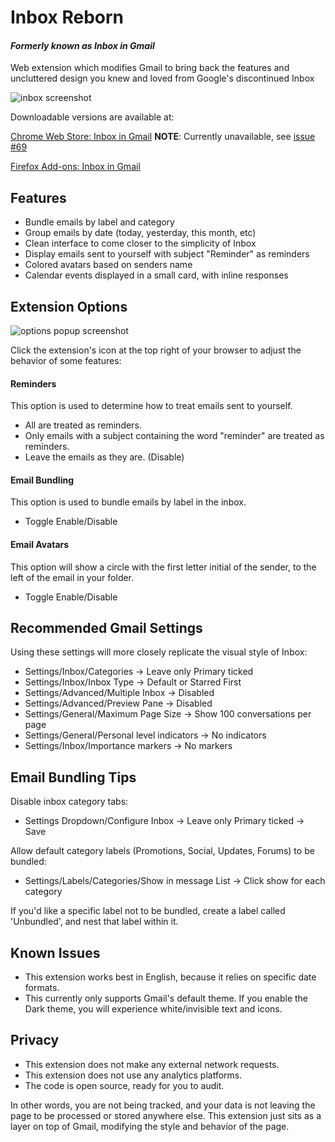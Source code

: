 # Inbox Reborn
#### *Formerly known as Inbox in Gmail*

Web extension which modifies Gmail to bring back the features and uncluttered design you knew and loved from Google's discontinued Inbox

![inbox screenshot](https://github.com/boukestam/inbox-in-gmail/blob/master/screenshots/inbox%20v0.4.8-3.png?raw=true)

Downloadable versions are available at:

[Chrome Web Store: Inbox in Gmail](https://chrome.google.com/webstore/detail/inbox-in-gmail/foceiplcmbcdoggojeegeelhkaebhjoo) **NOTE**: Currently unavailable, see [issue #69](https://github.com/boukestam/inbox-in-gmail/issues/69)

[Firefox Add-ons: Inbox in Gmail](https://addons.mozilla.org/firefox/addon/inbox-in-gmail)


## Features

- Bundle emails by label and category
- Group emails by date (today, yesterday, this month, etc)
- Clean interface to come closer to the simplicity of Inbox
- Display emails sent to yourself with subject "Reminder" as reminders
- Colored avatars based on senders name
- Calendar events displayed in a small card, with inline responses


## Extension Options

![options popup screenshot](https://github.com/boukestam/inbox-in-gmail/blob/master/screenshots/options%20v0.4.8-2.png?raw=true)

Click the extension's icon at the top right of your browser to adjust the behavior of some features:

#### Reminders
This option is used to determine how to treat emails sent to yourself.

- All are treated as reminders. 
- Only emails with a subject containing the word "reminder" are treated as reminders. 
- Leave the emails as they are. (Disable)

#### Email Bundling
This option is used to bundle emails by label in the inbox.

- Toggle Enable/Disable

#### Email Avatars
This option will show a circle with the first letter initial of the sender, to the left of the email in your folder.
- Toggle Enable/Disable


## Recommended Gmail Settings

Using these settings will more closely replicate the visual style of Inbox:

- Settings/Inbox/Categories -> Leave only Primary ticked
- Settings/Inbox/Inbox Type -> Default or Starred First
- Settings/Advanced/Multiple Inbox -> Disabled
- Settings/Advanced/Preview Pane -> Disabled
- Settings/General/Maximum Page Size -> Show 100 conversations per page
- Settings/General/Personal level indicators -> No indicators
- Settings/Inbox/Importance markers -> No markers


## Email Bundling Tips

Disable inbox category tabs:
- Settings Dropdown/Configure Inbox -> Leave only Primary ticked -> Save

Allow default category labels (Promotions, Social, Updates, Forums) to be bundled:
- Settings/Labels/Categories/Show in message List -> Click show for each category

If you'd like a specific label not to be bundled, create a label called 'Unbundled', and nest that label within it.


## Known Issues

- This extension works best in English, because it relies on specific date formats.
- This currently only supports Gmail's default theme. If you enable the Dark theme, you will experience white/invisible text and icons.


## Privacy

- This extension does not make any external network requests.
- This extension does not use any analytics platforms.
- The code is open source, ready for you to audit.

In other words, you are not being tracked, and your data is not leaving the page to be processed or stored anywhere else. This extension just sits as a layer on top of Gmail, modifying the style and behavior of the page.
